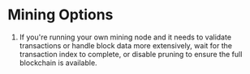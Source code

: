 # Mining Options

1. If you're running your own mining node and it needs to validate transactions or handle block data more extensively, wait for the transaction index to complete, or disable pruning to ensure the full blockchain is available.
